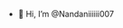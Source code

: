 - 👋 Hi, I’m @Nandaniiiiii007


<!---
Nandaniiiiii007/Nandaniiiiii007 is a ✨ special ✨ repository because its `README.md` (this file) appears on your GitHub profile.
You can click the Preview link to take a look at your changes.
--->
